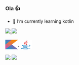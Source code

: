 ### Ola 👍

- 🌱 I’m currently learning kotlin

 <div>
  <a href="https://github.com/joaomouratocn">
  <img height="180em" src="https://github-readme-stats.vercel.app/api?username=joaomouratocn&show_icons=true&theme=dracula&include_all_commits=true&count_private=true"/>
  <img height="180em" src="https://github-readme-stats.vercel.app/api/top-langs/?username=joaomouratocn&layout=compact&langs_count=7&theme=dracula"/>
</div>

 <div style="display: inline_block"><br>
  <img align="center" alt="Kotlin" height="30" width="40" src="https://github.com/devicons/devicon/blob/master/icons/kotlin/kotlin-original.svg">
  <img align="center" alt="Java" height="30" width="40" src="https://github.com/devicons/devicon/blob/master/icons/java/java-original.svg">
</div>
 <br>
 <div>
    <a href="https://br.linkedin.com/in/jo%C3%A3o-mourato-48b7bb1b9" target="_blank"><img src="https://img.shields.io/badge/-LinkedIn-%230077B5?style=for-the-badge&logo=linkedin&logoColor=white" target="_blank"></a>
  <a href = "mailto:joaomouratocn@gmail.com"><img src="https://img.shields.io/badge/-Gmail-%23333?style=for-the-badge&logo=gmail&logoColor=white" target="_blank"></a>
 </div>
